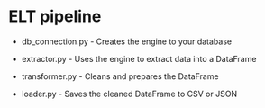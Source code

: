 # ELT pipeline 

- db_connection.py - Creates the engine to your database

- extractor.py - Uses the engine to extract data into a DataFrame

- transformer.py - Cleans and prepares the DataFrame

- loader.py - Saves the cleaned DataFrame to CSV or JSON